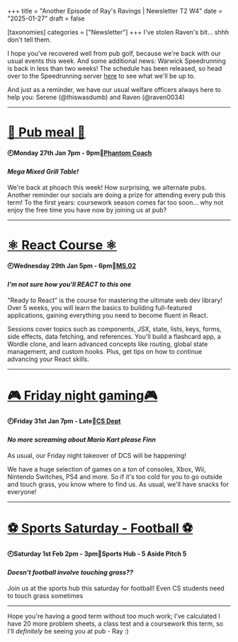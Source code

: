+++
title = "Another Episode of Ray's Ravings | Newsletter T2 W4"
date = "2025-01-27"
draft = false

[taxonomies]
categories = ["Newsletter"]
+++
I've stolen Raven's bit... shhh don't tell them. 

I hope you've recovered well from pub golf, because we're back with our usual events this week. And some additional news: Warwick Speedrunning is back in less than two weeks! The schedule has been released, so head over to the Speedrunning server [here](https://discord.gg/ATSQAcdwtr) to see what we'll be up to. 

And just as a reminder, we have our usual welfare officers always here to help you: Serene (@thiswasdumb) and Raven (@raven0034)

--------------------------------------------------------------------------

# [🍔 Pub meal 🍔](https://uwcs.co.uk/events/t2/repeat/pub-coach/)

#### 🕘Monday 27th Jan 7pm - 9pm📍[Phantom Coach](https://goo.gl/maps/wAptxmC4L7uajZEPA)
#### *Mega Mixed Grill Table!*

We're back at phoach this week! How surprising, we alternate pubs. Another reminder our socials are doing a prize for attending every pub this term!
To the first years: coursework season comes far too soon... why not enjoy the free time you have now by joining us at pub? 

--------------------------------------------------------------------------

# [⚛️ React Course ⚛️](https://uwcs.co.uk/events/t2/repeat/react/)

#### 🕘Wednesday 29th Jan 5pm - 6pm📍[MS.02](https://campus.warwick.ac.uk/?slid=40879)
#### *I'm not sure how you'll REACT to this one*

"Ready to React" is the course for mastering the ultimate web dev library! Over 5 weeks, you will learn the basics to building full-featured applications, gaining everything you need to become fluent in React.

Sessions cover topics such as components, JSX, state, lists, keys, forms, side effects, data fetching, and references. You'll build a flashcard app, a Wordle clone, and learn advanced concepts like routing, global state management, and custom hooks. Plus, get tips on how to continue advancing your React skills.

--------------------------------------------------------------------------

# [🎮 Friday night gaming🎮](https://uwcs.co.uk/events/t2/repeat/fng/)

#### 🕘Friday 31st Jan 7pm - Late📍[CS Dept](https://campus.warwick.ac.uk/?slid=23888)
#### *No more screaming about Mario Kart please Finn*

As usual, our Friday night takeover of DCS will be happening!

We have a huge selection of games on a ton of consoles, Xbox, Wii, Nintendo Switches, PS4 and more. So if it's too cold for you to go outside and touch grass, you know where to find us. As usual, we'll have snacks for everyone!

--------------------------------------------------------------------------

# [⚽ Sports Saturday - Football ⚽](https://uwcs.co.uk/events/t2/w4/football/)

#### 🕘Saturday 1st Feb 2pm - 3pm📍Sports Hub - 5 Aside Pitch 5
#### *Doesn't football involve touching grass??*

Join us at the sports hub this saturday for football! Even CS students need to touch grass sometimes

--------------------------------------------------------------------------

Hope you're having a good term without too much work; I've calculated I have 20 more problem sheets, a class test and a coursework this term, so I'll *definitely* be seeing you at pub - Ray :)
